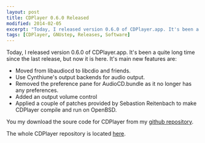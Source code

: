 ```yaml
---
layout: post
title: CDPlayer 0.6.0 Released
modified: 2014-02-05
excerpt: "Today, I released version 0.6.0 of CDPlayer.app. It's been a quite long time since the last release, but now it is here."
tags: [CDPlayer, GNUstep, Releases, Software]
---
```


Today, I released version 0.6.0 of CDPlayer.app. It's been a quite long time since the last release, but now it is here. It's main new features are:

<ul>
<li>Moved from libaudiocd to libcdio and friends.</li>
<li>Use Cynthiune's output backends for audio output.</li>
<li>Removed the preference pane for AudioCD.bundle as it no longer has any preferences.</li>
<li>Added an output volume control</li>
<li>Applied a couple of patches provided by Sebastion Reitenbach to make CDPlayer compile and run on OpenBSD.</li>
</ul>

You my download the soure code for CDPlayer from my [github repository](https://github.com/schik/cdplayer/releases/tag/v0.6.0).

The whole CDPlayer repository is located [here](https://github.com/schik/cdplayer).
